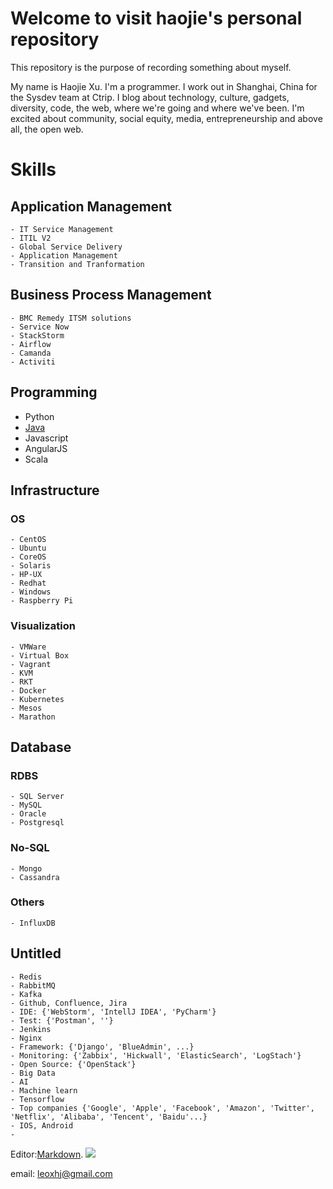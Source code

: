 # Welcome to visit haojie's personal repository

This repository is the purpose of recording something about myself.
  
My name is Haojie Xu. I'm a programmer. I work out in Shanghai, China for the Sysdev team at Ctrip. I blog about technology, culture, gadgets, diversity, code, the web, where we're going and where we've been. I'm excited about community, social equity, media, entrepreneurship and above all, the open web.

# Skills
## Application Management
```
- IT Service Management
- ITIL V2
- Global Service Delivery
- Application Management
- Transition and Tranformation
```
## Business Process Management
```
- BMC Remedy ITSM solutions
- Service Now
- StackStorm
- Airflow
- Camanda
- Activiti
```
## Programming

- Python
- [Java](Java.md)
- Javascript
- AngularJS
- Scala

## Infrastructure
### OS
```
- CentOS
- Ubuntu
- CoreOS
- Solaris
- HP-UX
- Redhat
- Windows
- Raspberry Pi
```
### Visualization
```
- VMWare
- Virtual Box
- Vagrant
- KVM
- RKT
- Docker
- Kubernetes
- Mesos
- Marathon
```
## Database
### RDBS
```
- SQL Server
- MySQL
- Oracle
- Postgresql
```
### No-SQL
```
- Mongo
- Cassandra
```
### Others
```
- InfluxDB
```
## Untitled
```
- Redis
- RabbitMQ
- Kafka
- Github, Confluence, Jira
- IDE: {'WebStorm', 'IntellJ IDEA', 'PyCharm'}
- Test: {'Postman', ''}
- Jenkins
- Nginx
- Framework: {'Django', 'BlueAdmin', ...}
- Monitoring: {'Zabbix', 'Hickwall', 'ElasticSearch', 'LogStach'}
- Open Source: {'OpenStack'}
- Big Data
- AI
- Machine learn
- Tensorflow
- Top companies {'Google', 'Apple', 'Facebook', 'Amazon', 'Twitter', 'Netflix', 'Alibaba', 'Tencent', 'Baidu'...}
- IOS, Android
- 
```

Editor:[Markdown](https://guides.github.com/features/mastering-markdown/).
![](https://assets-cdn.github.com/images/icons/emoji/unicode/1f42b.png)

email: [leoxhj@gmail.com](mailto:leoxhj@gmail.com) <Prefereed>
